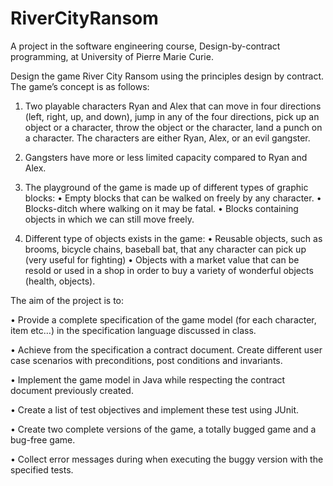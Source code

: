 # RiverCityRansom
A project in the software engineering course, Design-by-contract programming, at University of Pierre Marie Curie.

Design the game River City Ransom using the principles design by contract. The game’s concept is as follows: 

1.	Two playable characters Ryan and Alex that can move in four directions (left, right, up, and down), jump in any of the four directions, pick up an object or a character, throw the object or the character, land a punch on a character. The characters are either Ryan, Alex, or an evil gangster.

2.	Gangsters have more or less limited capacity compared to Ryan and Alex.

3.	The playground of the game is made up of different types of graphic blocks:
  •	Empty blocks that can be walked on freely by any character.
  •	Blocks-ditch where walking on it may be fatal.
  •	Blocks containing objects in which we can still move freely.

4.	Different type of objects exists in the game: 
  •	Reusable objects, such as brooms, bicycle chains, baseball bat, that any character can pick up (very useful for fighting)
  •	Objects with a market value that can be resold or used in a shop in order to buy a variety of wonderful objects (health, objects).



The aim of the project is to: 

  
  •	Provide a complete specification of the game model (for each character, item etc…) in the specification language discussed in class.
  
  •	Achieve from the specification a contract document. Create different user case scenarios with preconditions, post conditions and invariants.
  
  •	Implement the game model in Java while respecting the contract document previously created.
  
  •	Create a list of test objectives and implement these test using JUnit.
  
  •	Create two complete versions of the game, a totally bugged game and a bug-free game. 
  
  •	Collect error messages during when executing the buggy version with the specified tests.

